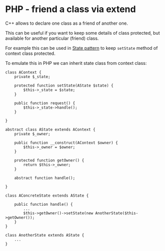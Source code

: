 PHP - friend a class via extend
============================================

C++ allows to declare one class as a friend of another one.

This can be useful if you want to keep some details of class protected, but available for another particular (friend) class.

For example this can be used in [State pattern](http://www.codeproject.com/Articles/38962/State-Design-Pattern) to keep `setState` method of context class protected.

To emulate this in PHP we can inherit state class from context class:

    class AContext {
        private $_state;

        protected function setState(AState $state) {
            $this->_state = $state;
        }

        public function request() {
            $this->_state->handle();
        }

    }

    abstract class AState extends AContext {
        private $_owner;

        public function __construct(AContext $owner) {
            $this->_owner = $owner;
        }

        protected function getOwner() {
            return $this->_owner;
        }

        abstract function handle();

    }

    class AConcreteState extends AState {

        public function handle() {
            ...
            $this->getOwner()->setState(new AnotherState($this->getOwner());
        }
    }

    class AnotherState extends AState {
        ...
    }


